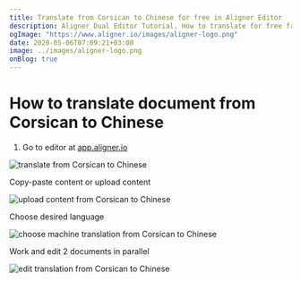 ```yaml
---
title: Translate from Corsican to Chinese for free in Aligner Editor
description: Aligner Dual Editor Tutorial. How to translate for free from Corsican to Chinese. Aligner is multilingual document management platform. 
ogImage: "https://www.aligner.io/images/aligner-logo.png"
date: 2020-05-06T07:09:21+03:00
image: ../images/aligner-logo.png
onBlog: true
---
```


# How to translate document from Corsican to Chinese

1. Go to editor at [app.aligner.io](https://app.aligner.io "Aligner App web page")

![translate from Corsican to Chinese](../aligner-blank-editor.png "translate from Corsican to Chinese")

Copy-paste content or upload content

![upload content from Corsican to Chinese](../aligner-uploaded-document.png "upload content from Corsican to Chinese")

Choose desired language

![choose machine translation from Corsican to Chinese](../aligner-language-dropdown.png "choose machine translation from Corsican to Chinese")

Work and edit 2 documents in parallel

![edit translation from Corsican to Chinese](../aligner-double-sitded-editor.png "edit translation from Corsican to Chinese")


